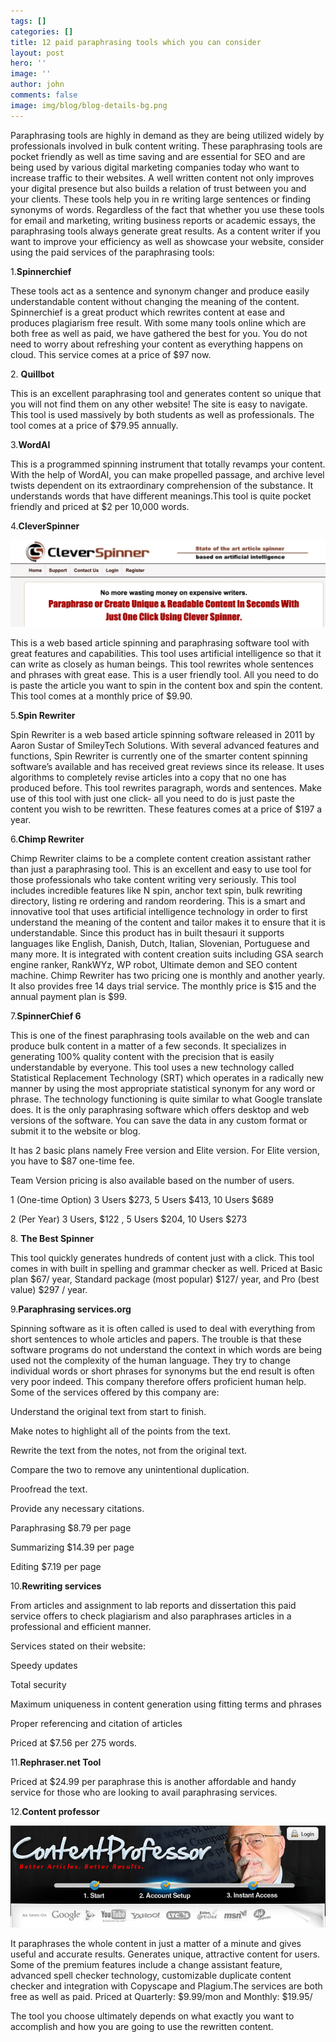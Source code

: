 ```yaml
---
tags: []
categories: []
title: 12 paid paraphrasing tools which you can consider
layout: post
hero: ''
image: ''
author: john
comments: false
image: img/blog/blog-details-bg.png
---
```


Paraphrasing tools are highly in demand as they are being utilized widely by professionals involved in bulk content writing. These paraphrasing tools are pocket friendly as well as time saving and are essential for SEO and are being used by various digital marketing companies today who want to increase traffic to their websites. A well written content not only improves your digital presence but also builds a relation of trust between you and your clients. These tools help you in re writing large sentences or finding synonyms of words. Regardless of the fact that whether you use these tools for email and marketing, writing business reports or academic essays, the paraphrasing tools always generate great results. As a content writer if you want to improve your efficiency as well as showcase your website, consider using the paid services of the paraphrasing tools:

1\.**Spinnerchief**

These tools act as a sentence and synonym changer and produce easily understandable content without changing the meaning of the content. Spinnerchief is a great product which rewrites content at ease and produces plagiarism free result. With some many tools online which are both free as well as paid, we have gathered the best for you. You do not need to worry about refreshing your content as everything happens on cloud. This service comes at a price of $97 now.

2\. **Quillbot**

This is an excellent paraphrasing tool and generates content so unique that you will not find them on any other website! The site is easy to navigate. This tool is used massively by both students as well as professionals. The tool comes at a price of $79.95 annually.

3\.**WordAI**

This is a programmed spinning instrument that totally revamps your content. With the help of WordAI, you can make propelled passage, and archive level twists dependent on its extraordinary comprehension of the substance. It understands words that have different meanings.This tool is quite pocket friendly and priced at $2 per 10,000 words.

4\.**CleverSpinner**

![](/uploads/clver-spinner.png)

This is a web based article spinning and paraphrasing software tool with great features and capabilities. This tool uses artificial intelligence so that it can write as closely as human beings. This tool rewrites whole sentences and phrases with great ease. This is a user friendly tool. All you need to do is paste the article you want to spin in the content box and spin the content. This tool comes at a monthly price of $9.90.

5\.**Spin Rewriter**

Spin Rewriter is a web based article spinning software released in 2011 by Aaron Sustar of SmileyTech Solutions. With several advanced features and functions, Spin Rewriter is currently one of the smarter content spinning software’s available and has received great reviews since its release. It uses algorithms to completely revise articles into a copy that no one has produced before. This tool rewrites paragraph, words and sentences. Make use of this tool with just one click- all you need to do is just paste the content you wish to be rewritten. These features comes at a price of $197 a year.

6\.**Chimp Rewriter**

Chimp Rewriter claims to be a complete content creation assistant rather than just a paraphrasing tool. This is an excellent and easy to use tool for those professionals who take content writing very seriously. This tool includes incredible features like N spin, anchor text spin, bulk rewriting directory, listing re ordering and random reordering. This is a smart and innovative tool that uses artificial intelligence technology in order to first understand the meaning of the content and tailor makes it to ensure that it is understandable. Since this product has in built thesauri it supports languages like English, Danish, Dutch, Italian, Slovenian, Portuguese and many more. It is integrated with content creation suits including GSA search engine ranker, RankWYz, WP robot, Ultimate demon and SEO content machine. Chimp Rewriter has two pricing one is monthly and another yearly. It also provides free 14 days trial service. The monthly price is $15 and the annual payment plan is $99.

7\.**SpinnerChief 6**

This is one of the finest paraphrasing tools available on the web and can produce bulk content in a matter of a few seconds. It specializes in generating 100% quality content with the precision that is easily understandable by everyone. This tool uses a new technology called Statistical Replacement Technology (SRT) which operates in a radically new manner by using the most appropriate statistical synonym for any word or phrase. The technology functioning is quite similar to what Google translate does. It is the only paraphrasing software which offers desktop and web versions of the software. You can save the data in any custom format or submit it to the website or blog.

It has 2 basic plans namely Free version and Elite version. For Elite version, you have to $87 one-time fee.

Team Version pricing is also available based on the number of users.

1 (One-time Option) 3 Users $273, 5 Users $413, 10 Users $689

2 (Per Year) 3 Users, $122 , 5 Users $204, 10 Users $273

8\. **The Best Spinner**

This tool quickly generates hundreds of content just with a click. This tool comes in with built in spelling and grammar checker as well. Priced at Basic plan $67/ year, Standard package (most popular) $127/ year, and Pro (best value) $297 / year.

9\.**Paraphrasing services.org**

Spinning software as it is often called is used to deal with everything from short sentences to whole articles and papers. The trouble is that these software programs do not understand the context in which words are being used not the complexity of the human language. They try to change individual words or short phrases for synonyms but the end result is often very poor indeed. This company therefore offers proficient human help. Some of the services offered by this company are:

Understand the original text from start to finish.

Make notes to highlight all of the points from the text.

Rewrite the text from the notes, not from the original text.

Compare the two to remove any unintentional duplication.

Proofread the text.

Provide any necessary citations.

Paraphrasing $8.79 per page

Summarizing $14.39 per page

Editing $7.19 per page

10\.**Rewriting services**

From articles and assignment to lab reports and dissertation this paid service offers to check plagiarism and also paraphrases articles in a professional and efficient manner.

Services stated on their website:

Speedy updates

Total security

Maximum uniqueness in content generation using fitting terms and phrases

Proper referencing and citation of articles

Priced at $7.56 per 275 words.

11\.**Rephraser.net Tool**

Priced at $24.99 per paraphrase this is another affordable and handy service for those who are looking to avail paraphrasing services.

12\.**Content professor**

![](/uploads/content-professor.jpg)

It paraphrases the whole content in just a matter of a minute and gives useful and accurate results. Generates unique, attractive content for users. Some of the premium features include a change assistant feature, advanced spell checker technology, customizable duplicate content checker and integration with Copyscape and Plagium.The services are both free as well as paid. Priced at Quarterly: $9.99/mon and Monthly: $19.95/

The tool you choose ultimately depends on what exactly you want to accomplish and how you are going to use the rewritten content.
